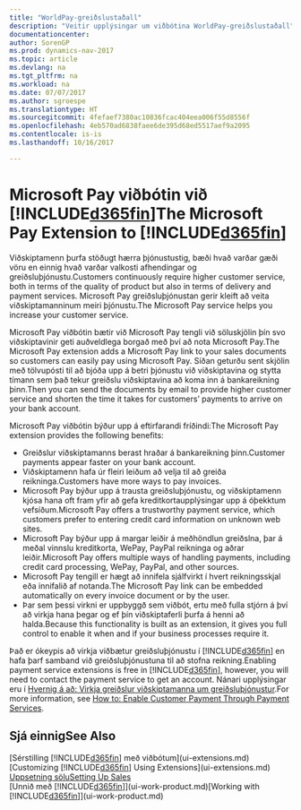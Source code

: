 ```yaml
---
title: "WorldPay-greiðslustaðall"
description: "Veitir upplýsingar um viðbótina WorldPay-greiðslustaðall"
documentationcenter: 
author: SorenGP
ms.prod: dynamics-nav-2017
ms.topic: article
ms.devlang: na
ms.tgt_pltfrm: na
ms.workload: na
ms.date: 07/07/2017
ms.author: sgroespe
ms.translationtype: HT
ms.sourcegitcommit: 4fefaef7380ac10836fcac404eea006f55d8556f
ms.openlocfilehash: 4eb570ad6838faee6de395d68ed5517aef9a2095
ms.contentlocale: is-is
ms.lasthandoff: 10/16/2017

---
```

# <a name="the-microsoft-pay-extension-to-included365finincludesd365finlongmdmd"></a><span data-ttu-id="0fff5-103">Microsoft Pay viðbótin við [!INCLUDE[d365fin](includes/d365fin_long_md.md)]</span><span class="sxs-lookup"><span data-stu-id="0fff5-103">The Microsoft Pay Extension to [!INCLUDE[d365fin](includes/d365fin_long_md.md)]</span></span>
<span data-ttu-id="0fff5-104">Viðskiptamenn þurfa stöðugt hærra þjónustustig, bæði hvað varðar gæði vöru en einnig hvað varðar valkosti afhendingar og greiðsluþjónustu.</span><span class="sxs-lookup"><span data-stu-id="0fff5-104">Customers continuously require higher customer service, both in terms of the quality of product but also in terms of delivery and payment services.</span></span> <span data-ttu-id="0fff5-105">Microsoft Pay greiðsluþjónustan gerir kleift að veita viðskiptamanninum meiri þjónustu.</span><span class="sxs-lookup"><span data-stu-id="0fff5-105">The Microsoft Pay service helps you increase your customer service.</span></span>

<span data-ttu-id="0fff5-106">Microsoft Pay viðbótin bætir við Microsoft Pay tengli við söluskjölin þín svo viðskiptavinir geti auðveldlega borgað með því að nota Microsoft Pay.</span><span class="sxs-lookup"><span data-stu-id="0fff5-106">The Microsoft Pay extension adds a Microsoft Pay link to your sales documents so customers can easily pay using Microsoft Pay.</span></span> <span data-ttu-id="0fff5-107">Síðan geturðu sent skjölin með tölvupósti til að bjóða upp á betri þjónustu við viðskiptavina og stytta tímann sem það tekur greiðslu viðskiptavina að koma inn á bankareikning þinn.</span><span class="sxs-lookup"><span data-stu-id="0fff5-107">Then you can send the documents by email to provide higher customer service and shorten the time it takes for customers’ payments to arrive on your bank account.</span></span>

<span data-ttu-id="0fff5-108">Microsoft Pay viðbótin býður upp á eftirfarandi fríðindi:</span><span class="sxs-lookup"><span data-stu-id="0fff5-108">The Microsoft Pay extension provides the following benefits:</span></span>
- <span data-ttu-id="0fff5-109">Greiðslur viðskiptamanns berast hraðar á bankareikning þinn.</span><span class="sxs-lookup"><span data-stu-id="0fff5-109">Customer payments appear faster on your bank account.</span></span>
- <span data-ttu-id="0fff5-110">Viðskiptamenn hafa úr fleiri leiðum að velja til að greiða reikninga.</span><span class="sxs-lookup"><span data-stu-id="0fff5-110">Customers have more ways to pay invoices.</span></span>
- <span data-ttu-id="0fff5-111">Microsoft Pay býður upp á trausta greiðsluþjónustu, og viðskiptamenn kjósa hana oft fram yfir að gefa kreditkortaupplýsingar upp á óþekktum vefsíðum.</span><span class="sxs-lookup"><span data-stu-id="0fff5-111">Microsoft Pay offers a trustworthy payment service, which customers prefer to entering credit card information on unknown web sites.</span></span>
- <span data-ttu-id="0fff5-112">Microsoft Pay býður upp á margar leiðir á meðhöndlun greiðslna, þar á meðal vinnslu kreditkorta, WePay, PayPal reikninga og aðrar leiðir.</span><span class="sxs-lookup"><span data-stu-id="0fff5-112">Microsoft Pay offers multiple ways of handling payments, including credit card processing, WePay, PayPal, and other sources.</span></span>
- <span data-ttu-id="0fff5-113">Microsoft Pay tengill er hægt að innifela sjálfvirkt í hvert reikningsskjal eða innifalið af notanda.</span><span class="sxs-lookup"><span data-stu-id="0fff5-113">The Microsoft Pay link can be embedded automatically on every invoice document or by the user.</span></span>
- <span data-ttu-id="0fff5-114">Þar sem þessi virkni er uppbyggð sem viðbót, ertu með fulla stjórn á því að virkja hana þegar og ef þín viðskiptaferli þurfa á henni að halda.</span><span class="sxs-lookup"><span data-stu-id="0fff5-114">Because this functionality is built as an extension, it gives you full control to enable it when and if your business processes require it.</span></span>

<span data-ttu-id="0fff5-115">Það er ókeypis að virkja viðbætur greiðsluþjónustu í [!INCLUDE[d365fin](includes/d365fin_md.md)] en hafa þarf samband við greiðsluþjónustuna til að stofna reikning.</span><span class="sxs-lookup"><span data-stu-id="0fff5-115">Enabling payment service extensions is free in [!INCLUDE[d365fin](includes/d365fin_md.md)], however, you will need to contact the payment service to get an account.</span></span> <span data-ttu-id="0fff5-116">Nánari upplýsingar eru í [Hvernig á að: Virkja greiðslur viðskiptamanna um greiðsluþjónustur](sales-how-enable-payment-service-extensions.md).</span><span class="sxs-lookup"><span data-stu-id="0fff5-116">For more information, see [How to: Enable Customer Payment Through Payment Services](sales-how-enable-payment-service-extensions.md).</span></span>

## <a name="see-also"></a><span data-ttu-id="0fff5-117">Sjá einnig</span><span class="sxs-lookup"><span data-stu-id="0fff5-117">See Also</span></span>
<span data-ttu-id="0fff5-118">[Sérstilling [!INCLUDE[d365fin](includes/d365fin_md.md)] með viðbótum](ui-extensions.md)</span><span class="sxs-lookup"><span data-stu-id="0fff5-118">[Customizing [!INCLUDE[d365fin](includes/d365fin_md.md)] Using Extensions](ui-extensions.md)</span></span>  
[<span data-ttu-id="0fff5-119">Uppsetning sölu</span><span class="sxs-lookup"><span data-stu-id="0fff5-119">Setting Up Sales</span></span>](sales-setup-sales.md)  
<span data-ttu-id="0fff5-120">[Unnið með [!INCLUDE[d365fin](includes/d365fin_md.md)]](ui-work-product.md)</span><span class="sxs-lookup"><span data-stu-id="0fff5-120">[Working with [!INCLUDE[d365fin](includes/d365fin_md.md)]](ui-work-product.md)</span></span>

